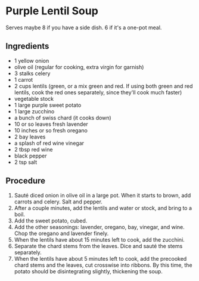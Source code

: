 # Purple Lentil Soup

Serves maybe 8 if you have a side dish. 6 if it's a one-pot
meal.

## Ingredients

- 1 yellow onion
- olive oil (regular for cooking, extra virgin for garnish)
- 3 stalks celery
- 1 carrot
- 2 cups lentils (green, or a mix green and red. If using
  both green and red lentils, cook the red ones separately,
  since they'll cook much faster)
- vegetable stock
- 1 large purple sweet potato
- 1 large zucchino
- a bunch of swiss chard (it cooks down)
- 10 or so leaves fresh lavender
- 10 inches or so fresh oregano
- 2 bay leaves
- a splash of red wine vinegar
- 2 tbsp red wine
- black pepper
- 2 tsp salt

## Procedure

1. Sauté diced onion in olive oil in a large pot. When it
   starts to brown, add carrots and celery. Salt and pepper.
2. After a couple minutes, add the lentils and water or
   stock, and bring to a boil.
3. Add the sweet potato, cubed.
4. Add the other seasonings: lavender, oregano, bay,
   vinegar, and wine. Chop the oregano and lavender finely.
5. When the lentils have about 15 minutes left to cook, add
   the zucchini.
6. Separate the chard stems from the leaves. Dice and sauté
   the stems separately.
7. When the lentils have about 5 minutes left to cook, add
   the precooked chard stems and the leaves, cut crosswise
   into ribbons. By this time, the potato should be
   disintegrating slightly, thickening the soup.
